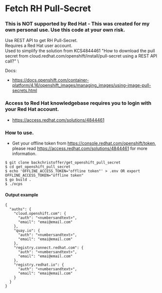 # Fetch RH Pull-Secret 
### This is NOT supported by Red Hat - This was created for my own personal use. Use this code at your own risk.

Use REST API to get RH Pull-Secret. \
Requires a Red Hat user account. \
Used to simplify the solution from KCS4844461 "How to download the pull secret from cloud.redhat.com/openshift/install/pull-secret using a REST API call?" \


Docs: 
* https://docs.openshift.com/container-platform/4.16/openshift_images/managing_images/using-image-pull-secrets.html 

### Access to Red Hat knowledgebase requires you to login with your Red Hat account. 
* https://access.redhat.com/solutions/4844461



### How to use. 
* Get your offline token from https://console.redhat.com/openshift/token, please read https://access.redhat.com/solutions/4844461 for more information.
~~~
$ git clone backchristoffer/get_openshift_pull_secret
$ cd get_openshift_pull_secret
$ echo 'OFFLINE_ACCESS_TOKEN="offline token"' > .env OR export OFFLINE_ACCESS_TOKEN="offline token"
$ go build .
$ ./ocps
~~~
#### Output example
~~~
{
  "auths": {
    "cloud.openshift.com": {
      "auth": "<numbersandtext>",
      "email": "emai@email.com"
    },
    "quay.io": {
      "auth": "<numbersandtext>",
      "email": "emai@email.com"
    },
    "registry.connect.redhat.com": {
      "auth": "<numbersandtext>",
      "email": "emai@email.com"
    },
    "registry.redhat.io": {
      "auth": "<numbersandtext>",
      "email": "emai@email.com"
    }
  }
}
~~~